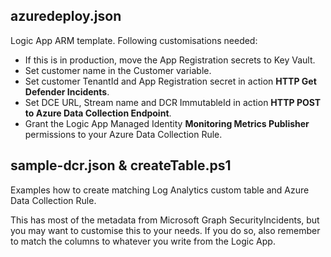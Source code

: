 ## azuredeploy.json

Logic App ARM template. Following customisations needed:

- If this is in production, move the App Registration secrets to Key Vault. 
- Set customer name in the Customer variable.
- Set customer TenantId and App Registration secret in action **HTTP Get Defender Incidents**.
- Set DCE URL, Stream name and DCR ImmutableId in action **HTTP POST to Azure Data Collection Endpoint**.
- Grant the Logic App Managed Identity **Monitoring Metrics Publisher** permissions to your Azure Data Collection Rule.

## sample-dcr.json & createTable.ps1

Examples how to create matching Log Analytics custom table and Azure Data Collection Rule. 

This has most of the metadata from Microsoft Graph SecurityIncidents, but you may want to customise this to your needs. If you do so, also remember to match the columns to whatever you write from the Logic App.
